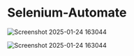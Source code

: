# Selenium-Automate

![Screenshot 2025-01-24 163044](https://github.com/user-attachments/assets/fb652ec1-71c8-4e04-9b94-db39ed13a0cd)


![Screenshot 2025-01-24 163044](https://github.com/user-attachments/assets/f4b957de-4d27-4a36-a3af-4aed997bad37)
